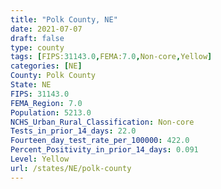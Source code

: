 ```yaml
---
title: "Polk County, NE"
date: 2021-07-07
draft: false
type: county
tags: [FIPS:31143.0,FEMA:7.0,Non-core,Yellow]
categories: [NE]
County: Polk County
State: NE
FIPS: 31143.0
FEMA_Region: 7.0
Population: 5213.0
NCHS_Urban_Rural_Classification: Non-core
Tests_in_prior_14_days: 22.0
Fourteen_day_test_rate_per_100000: 422.0
Percent_Positivity_in_prior_14_days: 0.091
Level: Yellow
url: /states/NE/polk-county
---
```



